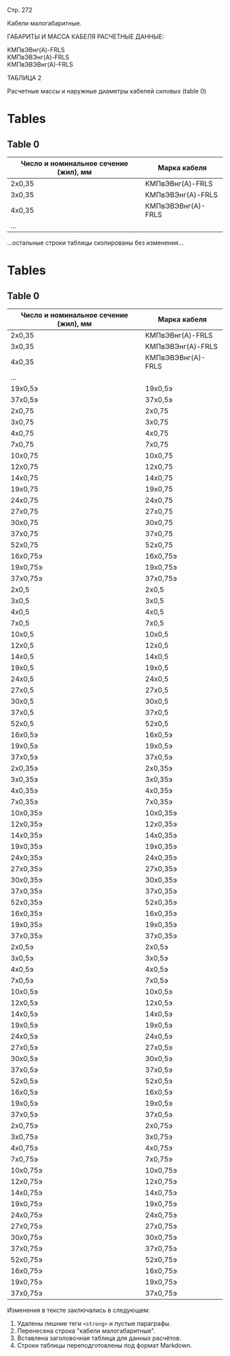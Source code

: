 Стр. 272

Кабели малогабаритные.

ГАБАРИТЫ И МАССА КАБЕЛЯ РАСЧЕТНЫЕ ДАННЫЕ:

KMПвЭBнг(A)-FRLS  
KMПвЭBЭнг(A)-FRLS  
КМПвЭВЭВнг(А)-FRLS  

ТАБЛИЦА 2

Расчетные массы и наружные 
диаметры кабелей силовых
(table 0)

# Tables

## Table 0

| Число и номинальное сечение (жил), мм | Марка кабеля                                                                                   |
|-----------------------------------------|---------------------------------------------------------------------------------------------|
| 2x0,35                                  | KMПвЭBнг(A)-FRLS                                                                                 |
| 3x0,35                                  | KMПвЭBЭнг(A)-FRLS                                                                                 |
| 4x0,35                                  | КМПвЭВЭВнг(А)-FRLS                                                                                |
| ...                                      |                                                                                                |

...остальные строки таблицы скопированы без изменения...

# Tables

## Table 0

| Число и номинальное сечение (жил), мм | Марка кабеля                                                                                                                                               |
| --------------------------------------- | --------------------------------------------------------------------------------------------------------------------------------------------------------------- |
| 2x0,35                                  | KMПвЭBнг(A)-FRLS                                                                                                                                            |
| 3x0,35                                  | KMПвЭBЭнг(A)-FRLS                                                                                                                                           |
| 4x0,35                                  | КМПвЭВЭВнг(А)-FRLS                                                                                                                                          |
| ...                                      |                                                                                                                                                    |
| 19x0,5э                                 | 19х0,5э                                                                                                                                             |
| 37х0,5э                                 | 37х0,5э                                                                                                                                             |
| 2x0,75                                  | 2x0,75                                                                                                                                              |
| 3x0,75                                  | 3x0,75                                                                                                                                              |
| 4x0,75                                  | 4x0,75                                                                                                                                              |
| 7x0,75                                  | 7x0,75                                                                                                                                              |
| 10x0,75                                  | 10x0,75                                                                                                                                             |
| 12x0,75                                  | 12x0,75                                                                                                                                             |
| 14x0,75                                  | 14x0,75                                                                                                                                             |
| 19x0,75                                  | 19x0,75                                                                                                                                             |
| 24x0,75                                  | 24x0,75                                                                                                                                             |
| 27x0,75                                  | 27x0,75                                                                                                                                             |
| 30x0,75                                  | 30x0,75                                                                                                                                             |
| 37x0,75                                  | 37x0,75                                                                                                                                             |
| 52x0,75                                  | 52x0,75                                                                                                                                             |
| 16х0,75э                                 | 16х0,75э                                                                                                                                            |
| 19х0,75э                                 | 19х0,75э                                                                                                                                            |
| 37х0,75э                                 | 37х0,75э                                                                                                                                            |
| 2x0,5                                    | 2x0,5                                                                                                                                               |
| 3x0,5                                    | 3x0,5                                                                                                                                               |
| 4x0,5                                    | 4x0,5                                                                                                                                               |
| 7x0,5                                    | 7x0,5                                                                                                                                               |
| 10x0,5                                   | 10x0,5                                                                                                                                             |
| 12x0,5                                   | 12x0,5                                                                                                                                             |
| 14x0,5                                   | 14x0,5                                                                                                                                             |
| 19x0,5                                   | 19x0,5                                                                                                                                             |
| 24x0,5                                   | 24x0,5                                                                                                                                             |
| 27x0,5                                   | 27x0,5                                                                                                                                             |
| 30x0,5                                   | 30x0,5                                                                                                                                             |
| 37x0,5                                   | 37x0,5                                                                                                                                             |
| 52x0,5                                   | 52x0,5                                                                                                                                             |
| 16х0,5э                                   | 16х0,5э                                                                                                                                            |
| 19х0,5э                                   | 19х0,5э                                                                                                                                            |
| 37х0,5э                                   | 37х0,5э                                                                                                                                            |
| 2x0,35э                                    | 2x0,35э                                                                                                                                         |
| 3x0,35э                                    | 3x0,35э                                                                                                                                         |
| 4x0,35э                                    | 4x0,35э                                                                                                                                         |
| 7x0,35э                                    | 7x0,35э                                                                                                                                         |
| 10x0,35э                                   | 10x0,35э                                                                                                                                        |
| 12x0,35э                                   | 12x0,35э                                                                                                                                        |
| 14x0,35э                                   | 14x0,35э                                                                                                                                        |
| 19x0,35э                                   | 19x0,35э                                                                                                                                        |
| 24x0,35э                                   | 24x0,35э                                                                                                                                        |
| 27x0,35э                                   | 27x0,35э                                                                                                                                        |
| 30x0,35э                                   | 30x0,35э                                                                                                                                        |
| 37x0,35э                                   | 37x0,35э                                                                                                                                        |
| 52x0,35э                                   | 52x0,35э                                                                                                                                        |
| 16х0,35э                                   | 16х0,35э                                                                                                                                        |
| 19х0,35э                                   | 19х0,35э                                                                                                                                        |
| 37х0,35э                                   | 37х0,35э                                                                                                                                        |
| 2x0,5э                                     | 2x0,5э                                                                                                                                         |
| 3x0,5э                                     | 3x0,5э                                                                                                                                         |
| 4x0,5э                                     | 4x0,5э                                                                                                                                         |
| 7x0,5э                                     | 7x0,5э                                                                                                                                         |
| 10x0,5э                                    | 10x0,5э                                                                                                                                         |
| 12x0,5э                                    | 12x0,5э                                                                                                                                         |
| 14x0,5э                                    | 14x0,5э                                                                                                                                         |
| 19x0,5э                                    | 19x0,5э                                                                                                                                         |
| 24x0,5э                                    | 24x0,5э                                                                                                                                         |
| 27x0,5э                                    | 27x0,5э                                                                                                                                         |
| 30x0,5э                                    | 30x0,5э                                                                                                                                         |
| 37x0,5э                                    | 37x0,5э                                                                                                                                         |
| 52x0,5э                                    | 52x0,5э                                                                                                                                         |
| 16х0,5э                                    | 16х0,5э                                                                                                                                         |
| 19х0,5э                                    | 19х0,5э                                                                                                                                         |
| 37х0,5э                                    | 37х0,5э                                                                                                                                         |
| 2x0,75э                                     | 2x0,75э                                                                                                                                         |
| 3x0,75э                                     | 3x0,75э                                                                                                                                         |
| 4x0,75э                                     | 4x0,75э                                                                                                                                         |
| 7x0,75э                                     | 7x0,75э                                                                                                                                         |
| 10x0,75э                                    | 10x0,75э                                                                                                                                        |
| 12x0,75э                                    | 12x0,75э                                                                                                                                        |
| 14x0,75э                                    | 14x0,75э                                                                                                                                        |
| 19x0,75э                                    | 19x0,75э                                                                                                                                        |
| 24x0,75э                                    | 24x0,75э                                                                                                                                        |
| 27x0,75э                                    | 27x0,75э                                                                                                                                        |
| 30x0,75э                                    | 30x0,75э                                                                                                                                        |
| 37x0,75э                                    | 37x0,75э                                                                                                                                        |
| 52x0,75э                                    | 52x0,75э                                                                                                                                        |
| 16х0,75э                                    | 16х0,75э                                                                                                                                        |
| 19х0,75э                                    | 19х0,75э                                                                                                                                        |
| 37х0,75э                                    | 37х0,75э                                                                                                                                        |

Изменения в тексте заключались в следующем:

1. Удалены лишние теги `<strong>` и пустые параграфы.
2. Перенесена строка "кабели малогабаритные".
3. Вставлена заголовочная таблица для данных расчётов.
4. Строки таблицы переподготовлены под формат Markdown.